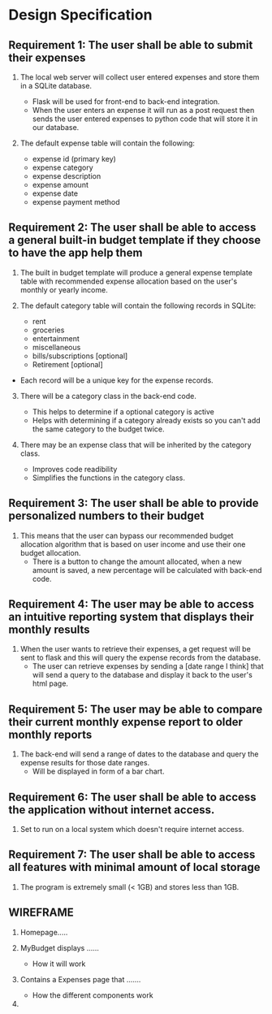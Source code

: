 # Design Specification

## Requirement 1: The user shall be able to submit their expenses
1. The local web server will collect user entered expenses and store them in a SQLite database.
    - Flask will be used for front-end to back-end integration.
    - When the user enters an expense it will run as a post request then sends the user entered expenses to python code that will store it in our database.

2. The default expense table will contain the following:
    - expense id (primary key)
    - expense category
    - expense description
    - expense amount
    - expense date
    - expense payment method

## Requirement 2: The user shall be able to access a general built-in budget template if they choose to have the app help them
1. The built in budget template will produce a general expense template table with recommended expense allocation based on the user's monthly or yearly income.

2. The default category table will contain the following records in SQLite:
   
    - rent
    - groceries
    - entertainment
    - miscellaneous
    - bills/subscriptions [optional]
    - Retirement [optional]

- Each record will be a unique key for the expense records.

3. There will be a category class in the back-end code.
    - This helps to determine if a optional category is active
    - Helps with determining if a category already exists so you can't add the same category to the budget twice.

4. There may be an expense class that will be inherited by the category class.
    - Improves code readibility
    - Simplifies the functions in the category class.

## Requirement 3: The user shall be able to provide personalized numbers to their budget
1. This means that the user can bypass our recommended budget allocation algorithm that is based on user income and use their one budget allocation.
    - There is a button to change the amount allocated, when a new amount is saved, a new percentage will be calculated with back-end code.

## Requirement 4: The user may be able to access an intuitive reporting system that displays their monthly results
1. When the user wants to retrieve their expenses, a get request will be sent to flask and this will query the expense records from the database.
    - The user can retrieve expenses by sending a [date range I think] that will send a query to the database and display it back to the user's html page.

## Requirement 5: The user may be able to compare their current monthly expense report to older monthly reports
1. The back-end will send a range of dates to the database and query the expense results for those date ranges.
    - Will be displayed in form of a bar chart.

## Requirement 6: The user shall be able to access the application without internet access.
1. Set to run on a local system which doesn't require internet access.

## Requirement 7: The user shall be able to access all features with minimal amount of local storage
1. The program is extremely small (< 1GB) and stores less than 1GB.



## WIREFRAME
1. Homepage.....

2. MyBudget displays ......
    - How it will work

3. Contains a Expenses page that .......
    - How the different components work

4. 

